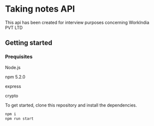 # Taking notes API

This api has been created for interview purposes concerning WorkIndia PVT LTD

## Getting started

### Prequisites

Node.js

npm 5.2.0

express

crypto

To get started, clone this repository and install the dependencies.

```bash
npm i
npm run start
```

